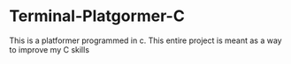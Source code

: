 # Terminal-Platgormer-C
This is a platformer programmed in c. This entire project is meant as a way to improve my C skills

